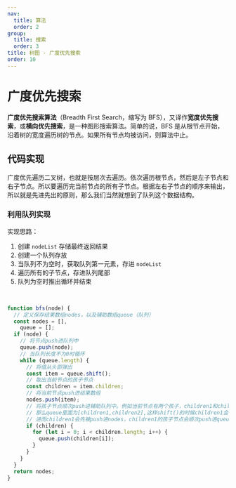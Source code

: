 ```yaml
---
nav:
  title: 算法
  order: 2
group:
  title: 搜索
  order: 3
title: 树图 - 广度优先搜索
order: 10
---
```


# 广度优先搜索

**广度优先搜索算法**（Breadth First Search，缩写为 BFS），又译作**宽度优先搜索**，或**横向优先搜索**，是一种图形搜索算法。简单的说，BFS 是从根节点开始，沿着树的宽度遍历树的节点。如果所有节点均被访问，则算法中止。

## 代码实现

广度优先遍历二叉树，也就是按层次去遍历。依次遍历根节点，然后是左子节点和右子节点。所以要遍历完当前节点的所有子节点。根据左右子节点的顺序来输出，所以就是先进先出的原则，那么我们当然就想到了队列这个数据结构。

### 利用队列实现

实现思路：

1. 创建 `nodeList` 存储最终返回结果
2. 创建一个队列存放
3. 当队列不为空时，获取队列第一元素，存进 `nodeList`
4. 遍历所有的子节点，存进队列尾部
5. 队列为空时推出循环并结束

<br />

```js
function bfs(node) {
  // 定义保存结果数组nodes，以及辅助数组queue（队列）
  const nodes = [],
    queue = [];
  if (node) {
    // 将节点push进队列中
    queue.push(node);
    // 当队列长度不为0时循环
    while (queue.length) {
      // 将值从头部弹出
      const item = queue.shift();
      // 取出当前节点的孩子节点
      const children = item.children;
      // 将当前节点push进结果数组
      nodes.push(item);
      // 将孩子节点顺次push进辅助队列中。例如当前节点有两个孩子，children1和children2
      // 那么queue里面为[children1,children2],这样shift()的时候children1会先弹出，
      // 进而children1会先被push进nodes，children1的孩子节点会顺次push进queue中 [child2,child1-1]（以此类推）
      if (children) {
        for (let i = 0; i < children.length; i++) {
          queue.push(children[i]);
        }
      }
    }
  }
  return nodes;
}
```
